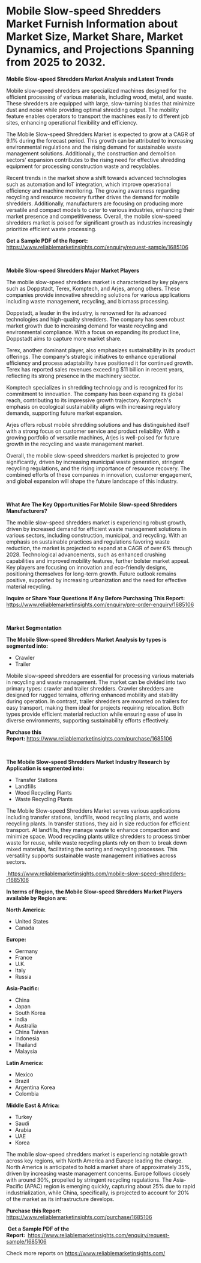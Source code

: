 <p><h1>Mobile Slow-speed Shredders Market Furnish Information about Market Size, Market Share, Market Dynamics, and Projections Spanning from 2025 to 2032.</h1></p><p><strong>Mobile Slow-speed Shredders Market Analysis and Latest Trends</strong></p>
<p><p>Mobile slow-speed shredders are specialized machines designed for the efficient processing of various materials, including wood, metal, and waste. These shredders are equipped with large, slow-turning blades that minimize dust and noise while providing optimal shredding output. The mobility feature enables operators to transport the machines easily to different job sites, enhancing operational flexibility and efficiency.</p><p>The Mobile Slow-speed Shredders Market is expected to grow at a CAGR of 9.1% during the forecast period. This growth can be attributed to increasing environmental regulations and the rising demand for sustainable waste management solutions. Additionally, the construction and demolition sectors' expansion contributes to the rising need for effective shredding equipment for processing construction waste and recyclables.</p><p>Recent trends in the market show a shift towards advanced technologies such as automation and IoT integration, which improve operational efficiency and machine monitoring. The growing awareness regarding recycling and resource recovery further drives the demand for mobile shredders. Additionally, manufacturers are focusing on producing more versatile and compact models to cater to various industries, enhancing their market presence and competitiveness. Overall, the mobile slow-speed shredders market is poised for significant growth as industries increasingly prioritize efficient waste processing.</p></p>
<p><strong>Get a Sample PDF of the Report:&nbsp;</strong> <a href="https://www.reliablemarketinsights.com/enquiry/request-sample/1685106?utm_campaign=2214&utm_medium=2&utm_source=Github&utm_content=ia&utm_term=26032025&utm_id=mobile-slow-speed-shredders">https://www.reliablemarketinsights.com/enquiry/request-sample/1685106</a></p>
<p>&nbsp;</p>
<p><strong>Mobile Slow-speed Shredders Major Market Players</strong></p>
<p><p>The mobile slow-speed shredders market is characterized by key players such as Doppstadt, Terex, Komptech, and Arjes, among others. These companies provide innovative shredding solutions for various applications including waste management, recycling, and biomass processing.</p><p>Doppstadt, a leader in the industry, is renowned for its advanced technologies and high-quality shredders. The company has seen robust market growth due to increasing demand for waste recycling and environmental compliance. With a focus on expanding its product line, Doppstadt aims to capture more market share.</p><p>Terex, another dominant player, also emphasizes sustainability in its product offerings. The company's strategic initiatives to enhance operational efficiency and process adaptability have positioned it for continued growth. Terex has reported sales revenues exceeding $11 billion in recent years, reflecting its strong presence in the machinery sector.</p><p>Komptech specializes in shredding technology and is recognized for its commitment to innovation. The company has been expanding its global reach, contributing to its impressive growth trajectory. Komptech's emphasis on ecological sustainability aligns with increasing regulatory demands, supporting future market expansion.</p><p>Arjes offers robust mobile shredding solutions and has distinguished itself with a strong focus on customer service and product reliability. With a growing portfolio of versatile machines, Arjes is well-poised for future growth in the recycling and waste management market.</p><p>Overall, the mobile slow-speed shredders market is projected to grow significantly, driven by increasing municipal waste generation, stringent recycling regulations, and the rising importance of resource recovery. The combined efforts of these companies in innovation, customer engagement, and global expansion will shape the future landscape of this industry.</p></p>
<p>&nbsp;</p>
<p><strong>What Are The Key Opportunities For Mobile Slow-speed Shredders Manufacturers?</strong></p>
<p><p>The mobile slow-speed shredders market is experiencing robust growth, driven by increased demand for efficient waste management solutions in various sectors, including construction, municipal, and recycling. With an emphasis on sustainable practices and regulations favoring waste reduction, the market is projected to expand at a CAGR of over 6% through 2028. Technological advancements, such as enhanced crushing capabilities and improved mobility features, further bolster market appeal. Key players are focusing on innovation and eco-friendly designs, positioning themselves for long-term growth. Future outlook remains positive, supported by increasing urbanization and the need for effective material recycling.</p></p>
<p><strong>Inquire or Share Your Questions If Any Before Purchasing This Report:</strong> <a href="https://www.reliablemarketinsights.com/enquiry/pre-order-enquiry/1685106?utm_campaign=2214&utm_medium=2&utm_source=Github&utm_content=ia&utm_term=26032025&utm_id=mobile-slow-speed-shredders">https://www.reliablemarketinsights.com/enquiry/pre-order-enquiry/1685106</a></p>
<p>&nbsp;</p>
<p><strong>Market Segmentation</strong></p>
<p><strong>The Mobile Slow-speed Shredders Market Analysis by types is segmented into:</strong></p>
<p><ul><li>Crawler</li><li>Trailer</li></ul></p>
<p><p>Mobile slow-speed shredders are essential for processing various materials in recycling and waste management. The market can be divided into two primary types: crawler and trailer shredders. Crawler shredders are designed for rugged terrains, offering enhanced mobility and stability during operation. In contrast, trailer shredders are mounted on trailers for easy transport, making them ideal for projects requiring relocation. Both types provide efficient material reduction while ensuring ease of use in diverse environments, supporting sustainability efforts effectively.</p></p>
<p><strong>Purchase this Report:&nbsp;</strong><a href="https://www.reliablemarketinsights.com/purchase/1685106?utm_campaign=2214&utm_medium=2&utm_source=Github&utm_content=ia&utm_term=26032025&utm_id=mobile-slow-speed-shredders">https://www.reliablemarketinsights.com/purchase/1685106</a></p>
<p>&nbsp;</p>
<p><strong>The Mobile Slow-speed Shredders Market Industry Research by Application is segmented into:</strong></p>
<p><ul><li>Transfer Stations</li><li>Landfills</li><li>Wood Recycling Plants</li><li>Waste Recycling Plants</li></ul></p>
<p><p>The Mobile Slow-speed Shredders Market serves various applications including transfer stations, landfills, wood recycling plants, and waste recycling plants. In transfer stations, they aid in size reduction for efficient transport. At landfills, they manage waste to enhance compaction and minimize space. Wood recycling plants utilize shredders to process timber waste for reuse, while waste recycling plants rely on them to break down mixed materials, facilitating the sorting and recycling processes. This versatility supports sustainable waste management initiatives across sectors.</p></p>
<p><a href="https://www.reliablemarketinsights.com/mobile-slow-speed-shredders-r1685106?utm_campaign=2214&utm_medium=2&utm_source=Github&utm_content=ia&utm_term=26032025&utm_id=mobile-slow-speed-shredders">&nbsp;https://www.reliablemarketinsights.com/mobile-slow-speed-shredders-r1685106</a></p>
<p><strong>In terms of Region, the Mobile Slow-speed Shredders Market Players available by Region are:</strong></p>
<p>
    <p> <strong> North America: </strong>
        <ul>
            <li>United States</li>
            <li>Canada</li>
        </ul>
        </p> 
    <p> <strong> Europe: </strong>
        <ul>
            <li>Germany</li>
            <li>France</li>
            <li>U.K.</li>
            <li>Italy</li>
            <li>Russia</li>
        </ul>
        </p> 
    <p> <strong> Asia-Pacific: </strong>
        <ul>
            <li>China</li>
            <li>Japan</li>
            <li>South Korea</li>
            <li>India</li>
            <li>Australia</li>
            <li>China Taiwan</li>
            <li>Indonesia</li>
            <li>Thailand</li>
            <li>Malaysia</li>
        </ul>
        </p> 
    <p> <strong> Latin America: </strong>
        <ul>
            <li>Mexico</li>
            <li>Brazil</li>
            <li>Argentina Korea</li>
            <li>Colombia</li>
        </ul>
        </p> 
    <p> <strong> Middle East & Africa: </strong>
        <ul>
            <li>Turkey</li>
            <li>Saudi</li>
            <li>Arabia</li>
            <li>UAE</li>
            <li>Korea</li>
        </ul>
    </p>
    </p>
<p><p>The mobile slow-speed shredders market is experiencing notable growth across key regions, with North America and Europe leading the charge. North America is anticipated to hold a market share of approximately 35%, driven by increasing waste management concerns. Europe follows closely with around 30%, propelled by stringent recycling regulations. The Asia-Pacific (APAC) region is emerging quickly, capturing about 25% due to rapid industrialization, while China, specifically, is projected to account for 20% of the market as its infrastructure develops.</p></p>
<p><strong>Purchase this Report: </strong><a href="https://www.reliablemarketinsights.com/purchase/1685106?utm_campaign=2214&utm_medium=2&utm_source=Github&utm_content=ia&utm_term=26032025&utm_id=mobile-slow-speed-shredders">https://www.reliablemarketinsights.com/purchase/1685106</a></p>
<p>&nbsp;<strong>Get a Sample PDF of the Report:&nbsp;&nbsp;</strong><a href="https://www.reliablemarketinsights.com/enquiry/request-sample/1685106?utm_campaign=2214&utm_medium=2&utm_source=Github&utm_content=ia&utm_term=26032025&utm_id=mobile-slow-speed-shredders">https://www.reliablemarketinsights.com/enquiry/request-sample/1685106</a></p>
<p><strong></strong></p>
<p>Check more reports on <a href="https://www.reliablemarketinsights.com/?utm_campaign=2214&utm_medium=2&utm_source=Github&utm_content=ia&utm_term=26032025&utm_id=mobile-slow-speed-shredders">https://www.reliablemarketinsights.com/</a></p>